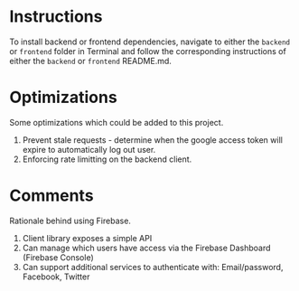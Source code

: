 # Instructions

To install backend or frontend dependencies, navigate to either the `backend` or `frontend` folder in Terminal and follow the corresponding instructions of either the `backend` or `frontend` README.md.

# Optimizations

Some optimizations which could be added to this project.

1. Prevent stale requests - determine when the google access token will expire to automatically log out user.
2. Enforcing rate limitting on the backend client.

# Comments

Rationale behind using Firebase.

1. Client library exposes a simple API
2. Can manage which users have access via the Firebase Dashboard (Firebase Console)
3. Can support additional services to authenticate with: Email/password, Facebook, Twitter
